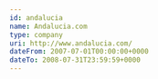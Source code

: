 ```yaml
---
id: andalucia
name: Andalucia.com
type: company
uri: http://www.andalucia.com/
dateFrom: 2007-07-01T00:00:00+0000
dateTo: 2008-07-31T23:59:59+0000
---
```


